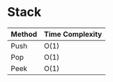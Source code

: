 # Stack

| Method | Time Complexity |
| ------ | --------------- |
| Push   | O(1)            |
| Pop    | O(1)            |
| Peek   | O(1)            |
